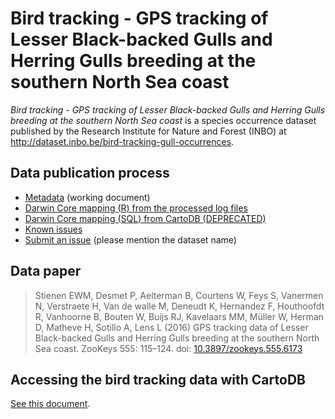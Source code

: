 # Bird tracking - GPS tracking of Lesser Black-backed Gulls and Herring Gulls breeding at the southern North Sea coast

*Bird tracking - GPS tracking of Lesser Black-backed Gulls and Herring Gulls breeding at the southern North Sea coast* is a species occurrence dataset published by the Research Institute for Nature and Forest (INBO) at http://dataset.inbo.be/bird-tracking-gull-occurrences.

## Data publication process

* [Metadata](metadata.md) (working document)
* [Darwin Core mapping (R) from the processed log files](mapping/dwc-occurrence.Rmd)
* [Darwin Core mapping (SQL) from CartoDB (DEPRECATED)](mapping/dwc-occurrence.sql)
* [Known issues](https://github.com/LifeWatchINBO/data-publication/labels/bird-tracking-gull-occurrences)
* [Submit an issue](https://github.com/LifeWatchINBO/data-publication/issues/new) (please mention the dataset name)

## Data paper

> Stienen EWM, Desmet P, Aelterman B, Courtens W, Feys S, Vanermen N, Verstraete H, Van de walle M, Deneudt K, Hernandez F, Houthoofdt R, Vanhoorne B, Bouten W, Buijs RJ, Kavelaars MM, Müller W, Herman D, Matheve H, Sotillo A, Lens L (2016) GPS tracking data of Lesser Black-backed Gulls and Herring Gulls breeding at the southern North Sea coast. ZooKeys 555: 115–124. doi: [10.3897/zookeys.555.6173](http://doi.org/10.3897/zookeys.555.6173)

## Accessing the bird tracking data with CartoDB

[See this document](https://github.com/inbo/bird-tracking/blob/master/cartodb/README.md).
